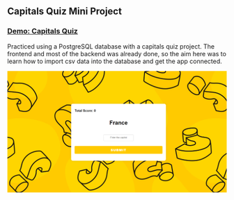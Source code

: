 ## Capitals Quiz Mini Project

### [Demo: Capitals Quiz](https://capitals-mini-project-gdbecker.replit.app/)

Practiced using a PostgreSQL database with a capitals quiz project. The frontend and most of the backend was already done, so the aim here was to learn how to import csv data into the database and get the app connected.

!["CapitalsQuiz"](./CapitalsQuiz.png)
